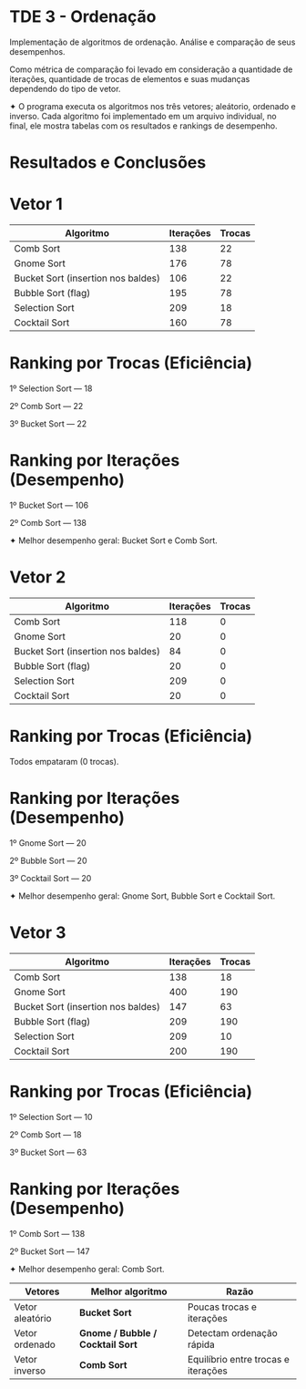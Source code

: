 # TDE 3 - Ordenação 

Implementação de algoritmos de ordenação. Análise e comparação de seus desempenhos.

Como métrica de comparação foi levado em consideração a quantidade de iterações, quantidade de trocas de elementos e suas mudanças dependendo do tipo de vetor.


✦ O programa executa os algoritmos nos três vetores; aleátorio, ordenado e inverso. Cada algoritmo foi implementado em um arquivo individual, no final, ele mostra tabelas com os resultados e rankings de desempenho.


# Resultados e Conclusões

# Vetor 1 

| Algoritmo                          | Iterações | Trocas |
| ---------------------------------- | --------- | ------ |
| Comb Sort                          | 138       | 22     |
| Gnome Sort                         | 176       | 78     |
| Bucket Sort (insertion nos baldes) | 106       | 22     |
| Bubble Sort (flag)                 | 195       | 78     |
| Selection Sort                     | 209       | 18     |
| Cocktail Sort                      | 160       | 78     |

# Ranking por Trocas (Eficiência)
1º Selection Sort — 18

2º Comb Sort — 22

3º Bucket Sort — 22


# Ranking por Iterações (Desempenho)
1º Bucket Sort — 106

2º Comb Sort — 138


✦ Melhor desempenho geral: Bucket Sort e Comb Sort.


# Vetor 2
| Algoritmo                          | Iterações | Trocas |
| ---------------------------------- | --------- | ------ |
| Comb Sort                          | 118       | 0      |
| Gnome Sort                         | 20        | 0      |
| Bucket Sort (insertion nos baldes) | 84        | 0      |
| Bubble Sort (flag)                 | 20        | 0      |
| Selection Sort                     | 209       | 0      |
| Cocktail Sort                      | 20        | 0      |

# Ranking por Trocas (Eficiência)

Todos empataram (0 trocas).

# Ranking por Iterações (Desempenho)
1º Gnome Sort — 20

2º Bubble Sort — 20

3º Cocktail Sort — 20


✦ Melhor desempenho geral: Gnome Sort, Bubble Sort e Cocktail Sort.


# Vetor 3
| Algoritmo                          | Iterações | Trocas |
| ---------------------------------- | --------- | ------ |
| Comb Sort                          | 138       | 18     |
| Gnome Sort                         | 400       | 190    |
| Bucket Sort (insertion nos baldes) | 147       | 63     |
| Bubble Sort (flag)                 | 209       | 190    |
| Selection Sort                     | 209       | 10     |
| Cocktail Sort                      | 200       | 190    |

# Ranking por Trocas (Eficiência)

1º Selection Sort — 10

2º Comb Sort — 18

3º Bucket Sort — 63

# Ranking por Iterações (Desempenho)

1º Comb Sort — 138

2º Bucket Sort — 147


✦ Melhor desempenho geral: Comb Sort.



| Vetores         | Melhor algoritmo                   | Razão                               |
| --------------- | ---------------------------------- | ----------------------------------- |
| Vetor aleatório | **Bucket Sort**                    | Poucas trocas e iterações           |
| Vetor ordenado  | **Gnome / Bubble / Cocktail Sort** | Detectam ordenação rápida           |
| Vetor inverso   | **Comb Sort**                      | Equilíbrio entre trocas e iterações |




